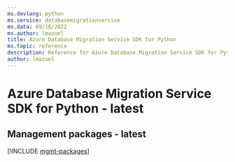 ```yaml
---
ms.devlang: python
ms.service: databasemigrationservice
ms.data: 09/16/2022
ms.author: lmazuel
title: Azure Database Migration Service SDK for Python
ms.topic: reference
description: Reference for Azure Database Migration Service SDK for Python
author: lmazuel
---
```

# Azure Database Migration Service SDK for Python - latest

## Management packages - latest
[!INCLUDE [mgmt-packages](database-migration-service-mgmt-index.md)]